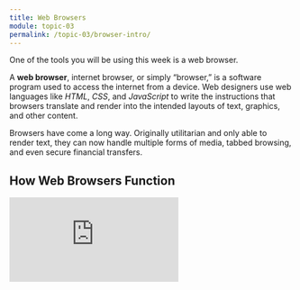 ```yaml
---
title: Web Browsers
module: topic-03
permalink: /topic-03/browser-intro/
---
```


<div class="divider-heading"></div>

One of the tools you will be using this week is a web browser.

A **web browser**, internet browser, or simply “browser,” is a software program used to access the internet from a device. Web designers use web languages like _HTML_, _CSS_, and _JavaScript_ to write the instructions that browsers translate and render into the intended layouts of text, graphics, and other content.

Browsers have come a long way. Originally utilitarian and only able to render text, they can now handle multiple forms of media, tabbed browsing, and even secure financial transfers.


## How Web Browsers Function
<div class="embed-responsive embed-responsive-16by9">
  <iframe class="embed-responsive-item" src="https://www.youtube.com/embed/z0HN-fG6oT4?rel=0&amp;showinfo=0" frameborder="0" allowfullscreen></iframe>
</div>
